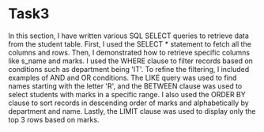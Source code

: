 # Task3
In this section, I have written various SQL SELECT queries to retrieve data from the student table. First, I used the SELECT * statement to fetch all the columns and rows.
Then, I demonstrated how to retrieve specific columns like s_name and marks. 
I used the WHERE clause to filter records based on conditions such as department being 'IT'. 
To refine the filtering, I included examples of AND and OR conditions. 
The LIKE query was used to find names starting with the letter 'R', and the BETWEEN clause was used to select students with marks in a specific range.
I also used the ORDER BY clause to sort records in descending order of marks and alphabetically by department and name. 
Lastly, the LIMIT clause was used to display only the top 3 rows based on marks.

